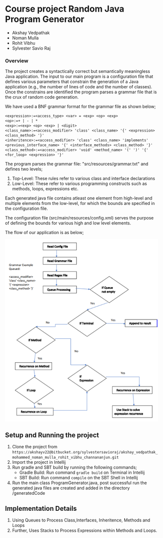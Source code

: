 # Course project Random Java Program Generator

- Akshay Vedpathak
- Noman Mulla
- Rohit Vibhu
- Sylvester Savio Raj

### Overview
The project creates a syntactically correct but semantically meaningless Java application. The input to our main program
is a configuration file that defines various parameters that constrain the generation of a Java application (e.g., the 
number of lines of code and the number of classes).
Once the constrains are identified the program parses a grammar file that is the crux of random code generation.

We have used a BNF grammar format for the grammar file as shown below;
 
```
<expression>:=<access_type> <var> = <exp> <op> <exp>
<op>:=+ | - | *
<exp>:=<exp> <op> <exp> | <digit>
<class_name>:=<access_modifier> 'class' <class_name> '{' <expression> <class_method> '}'
<inheritence>:=<access_modifier> 'class' <class_name> 'implements' <previous_interface_name> '{' <interface_methods> <class_method> '}'
<class_method>:=<access_modifier> 'void' <method_name> '(' ')' '{' <for_loop> <expression> '}'
```

The program parses the grammar file: "src/resources/grammar.txt" and defines two levels;
1. Top-Level: These rules refer to various class and interface declarations
2. Low-Level: These refer to various programming constructs such as methods, loops, expressions etc.

Each generated java file contains atleast one element from high-level and multiple elements from the low-level, for which 
the bounds are specified in the configuration file.

The configuration file (src/main/resources/config.xml) serves the purpose of defining the bounds for various high and low level elements.

The flow of our application is as below;

 ![image](JavaProgramGenerator/etc/flow_chart.PNG)

## Setup and Running the project
1. Clone the project from `https://akshayv22@bitbucket.org/sylvestersavioraj/akshay_vedpathak_mohammed_noman_mulla_rohit_vibhu_channananjun.git`
2. Import the project in Intellij 
3. Run gradle and SBT build by running the following commands;
    - Gradle Build: Run command `gradle build` on Terminal in Intellij
    - SBT Build: Run command `compile` on the SBT Shell in Intellij 
4. Run the main class ProgramGenerator.java, post successful run the generated java files are created and added in the directory /generatedCode


## Implementation Details

1. Using Queues to Process Class,Interfaces, Inheritence, Methods and Loops
2. Further, Uses Stacks to Process Expressions within Methods and Loops.